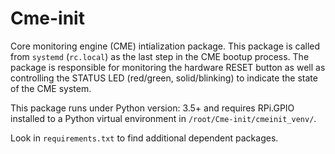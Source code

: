 Cme-init
==============

Core monitoring engine (CME) intialization package.  This package is called from `systemd` (`rc.local`)
as the last step in the CME bootup process.  The package is responsible for monitoring the hardware
RESET button as well as controlling the STATUS LED (red/green, solid/blinking) to indicate the state
of the CME system.

This package runs under Python version: 3.5+ and requires RPi.GPIO installed to a Python
virtual environment in `/root/Cme-init/cmeinit_venv/`.

Look in `requirements.txt` to find additional dependent packages. 

